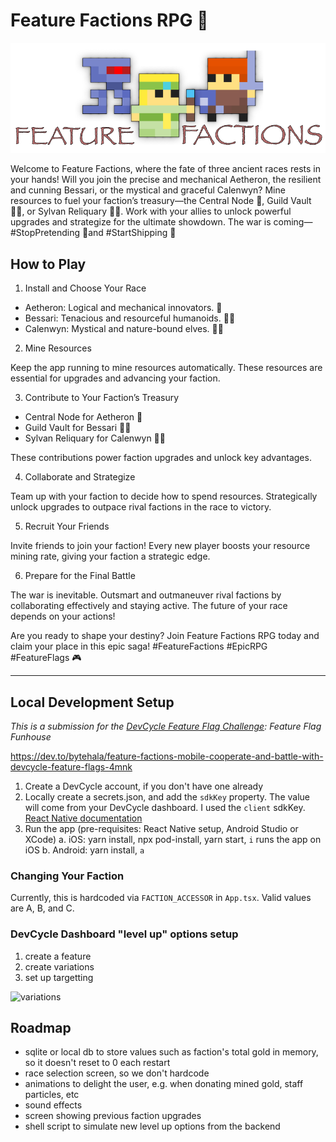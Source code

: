 # Feature Factions RPG 🎲

![Feature Factions RPG](assets/feature_factions.png)

Welcome to Feature Factions, where the fate of three ancient races rests in your hands! Will you join the precise and mechanical Aetheron, the resilient and cunning Bessari, or the mystical and graceful Calenwyn? Mine resources to fuel your faction’s treasury—the Central Node 🤖, Guild Vault 🧑‍🏭, or Sylvan Reliquary 🧝‍♀️. Work with your allies to unlock powerful upgrades and strategize for the ultimate showdown. The war is coming—#StopPretending 🧙and  #StartShipping 🚀

## How to Play

1. Install and Choose Your Race

- Aetheron: Logical and mechanical innovators. 🤖
- Bessari: Tenacious and resourceful humanoids. 🧑‍🏭
- Calenwyn: Mystical and nature-bound elves. 🧝‍♀️

2. Mine Resources

Keep the app running to mine resources automatically. These resources are essential for upgrades and advancing your faction.

3. Contribute to Your Faction’s Treasury
 
- Central Node for Aetheron 🤖
- Guild Vault for Bessari 🧑‍🏭
- Sylvan Reliquary for Calenwyn 🧝‍♀️

These contributions power faction upgrades and unlock key advantages.

4. Collaborate and Strategize

Team up with your faction to decide how to spend resources. Strategically unlock upgrades to outpace rival factions in the race to victory.

5. Recruit Your Friends

Invite friends to join your faction! Every new player boosts your resource mining rate, giving your faction a strategic edge.

6. Prepare for the Final Battle

The war is inevitable. Outsmart and outmaneuver rival factions by collaborating effectively and staying active. The future of your race depends on your actions!

Are you ready to shape your destiny? Join Feature Factions RPG today and claim your place in this epic saga! #FeatureFactions #EpicRPG #FeatureFlags 🎮

----

## Local Development Setup

*This is a submission for the [DevCycle Feature Flag Challenge](https://dev.to/challenges/devcycle): Feature Flag Funhouse*

https://dev.to/bytehala/feature-factions-mobile-cooperate-and-battle-with-devcycle-feature-flags-4mnk

1. Create a DevCycle account, if you don't have one already
2. Locally create a secrets.json, and add the `sdkKey` property. The value will come from your DevCycle dashboard. I used the `client` sdkKey. [React Native documentation](https://docs.devcycle.com/sdk/client-side-sdks/react-native/react-native-gettingstarted#non-blocking)
3. Run the app (pre-requisites: React Native setup, Android Studio or XCode)
    a. iOS: yarn install, npx pod-install, yarn start, `i` runs the app on iOS
    b. Android: yarn install, `a`

### Changing Your Faction

Currently, this is hardcoded via `FACTION_ACCESSOR` in `App.tsx`.
Valid values are A, B, and C.

### DevCycle Dashboard "level up" options setup

1. create a feature
2. create variations
3. set up targetting

![variations](https://github.com/user-attachments/assets/8136b818-01f4-4f06-a0e1-8e7a6624c9f9)

## Roadmap

- sqlite or local db to store values such as faction's total gold in memory, so it doesn't reset to 0 each restart
- race selection screen, so we don't hardcode
- animations to delight the user, e.g. when donating mined gold, staff particles, etc
- sound effects
- screen showing previous faction upgrades
- shell script to simulate new level up options from the backend

